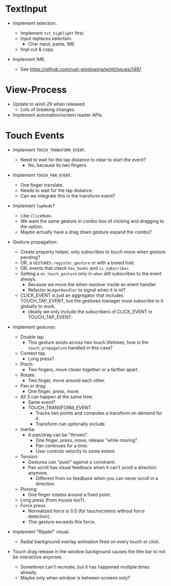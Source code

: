 # TextInput

* Implement selection.
    - Implement `txt_highlight` first.
    - Input replaces selection.
        - Char input, paste, IME
    - Impl cut & copy.

* Implement IME.
    - See https://github.com/rust-windowing/winit/issues/1497

# View-Process

* Update to winit-29 when released.
    - Lots of breaking changes.
* Implement automation/screen reader APIs.

# Touch Events

* Implement `TOUCH_TRANSFORM_EVENT`.
    - Need to wait for the tap distance to clear to start the event?
        - No, because its two fingers.
* Implement `TOUCH_PAN_EVENT`.
    - One finger translate.
    - Needs to wait for the tap distance.
    - Can we integrate this in the transform event?

* Implement `TapMode`?
    - Like `ClickMode`.
    - We want the same gesture in combo box of clicking and dragging to the option.
    - Maybe actually have a drag down gesture expand the combo?

* Gesture propagation:
    - Create property helper, only subscribes to touch move when gesture pending?
    - OR, a `GESTURES.register_gesture` or with a boxed trait.
    - OR, events that check `has_hooks` and `is_subscriber`.
    - Setting a `on_touch_gesture` only in `when` still subscribes to the event always.
        - Because we move the when resolver inside an event handler.
        - Refactor `WidgetHandler` to signal when it is nil?
    - CLICK_EVENT is just an aggregator that includes TOUCH_TAP_EVENT, but the gestures manager
      must subscribe to it globally to work.
        - Ideally we only include the subscribers of CLICK_EVENT in TOUCH_TAP_EVENT.

* Implement gestures:
    - Double tap.
        - This gesture exists across two touch lifetimes, how is the `touch_propagation` handled in this case?
    - Context tap.
        - Long press?
    - Pinch:
        - Two fingers, move closer together or a farther apart.
    - Rotate:
        - Two finger, move around each other.
    - Pan or drag:
        - One finger, press, move.
    - All 3 can happen at the same time.
        - Same event?
        - TOUCH_TRANSFORM_EVENT.
            - Tracks two points and computes a transform on demand for it.
            - Transform can optionally include
    - Inertia:
        - A pan/drag can be "thrown".
            - One finger, press, move, release "while moving".
            - Pan continues for a time.
            - User controls velocity to some extent.
    - Tension:
        - Gestures can "push" against a constraint.
        - Pan scroll has visual feedback when it can't scroll a direction anymore.
            - Different from no feedback when you can never scroll in a direction.
    - Pinning:
        - One finger rotates around a fixed point.
    - Long press (from mouse too?).
    - Force press.
        - Normalized force is 0.5 (for touchscreens without force detection).
        - This gesture exceeds this force.

* Implement "Ripple!" visual.
    - Radial background overlay animation fired on every touch or click.

* Touch drag release in the window background causes the title bar to not be interactive anymore.
    - Sometimes can't recreate, but it has happened multiple times already.
    - Maybe only when window is between screens only?
